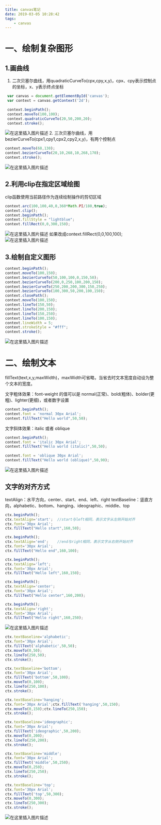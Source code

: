 ```yaml
---
title: canvas笔记
date: 2019-03-05 10:28:42
tags:
	- canvas
---
```


# 一、绘制复杂图形
## 1.画曲线
 1. 二次贝塞尔曲线，用quadraticCurveTo(cpx,cpy,x,y)，cpx、cpy表示控制点的坐标，x、y表示终点坐标
```js
 var canvas = document.getElementById('canvas');        
 var context = canvas.getContext('2d');  
       
 context.beginPath();        
 context.moveTo(100,100);        
 context.quadraticCurveTo(20,50,200,20);        
 context.stroke();
```
![在这里插入图片描述](https://img-blog.csdnimg.cn/20190305225253151.png)
 2. 三次贝塞尔曲线，用bezierCurveTo(cpx1,cpy1,cpx2,cpy2,x,y)，有两个控制点

```js
context.moveTo(68,130);        
context.bezierCurveTo(20,10,268,10,268,170);        
context.stroke();
```
 ![在这里插入图片描述](https://img-blog.csdnimg.cn/20190305225332228.png)
## 2.利用clip在指定区域绘图       
clip函数使用当前路径作为连续绘制操作的剪切区域 
```js
context.arc(100,100,40,0,360*Math.PI/180,true);        
context.clip();        
context.beginPath();        
context.fillStyle = "lightblue";        
context.fillRect(0,0,300,150);  
```
![在这里插入图片描述](https://img-blog.csdnimg.cn/20190305225226836.png)
如果改成context.fillRect(0,0,100,100);
![在这里插入图片描述](https://img-blog.csdnimg.cn/20190305225234181.png)
## 3.绘制自定义图形        
```js
context.beginPath();        
context.moveTo(100,150);        
context.bezierCurveTo(50,100,100,0,150,50);        
context.bezierCurveTo(200,0,250,100,200,150);        
context.bezierCurveTo(250,200,200,300,150,250);        
context.bezierCurveTo(100,300,50,200,100,150);        
context.closePath();     
context.moveTo(100,150);        
context.lineTo(150,50);        
context.lineTo(200,150);        
context.lineTo(150,250);        
context.lineTo(100,150);        
context.lineWidth = 5;        
context.strokeStyle = "#fff";        
context.stroke();
```
![在这里插入图片描述](https://img-blog.csdnimg.cn/20190305225553515.png)

# 二、绘制文本
fillText(text,x,y,maxWidth)，maxWidth可省略，当省去时文本宽度自动设为整个文本的宽度。

文字粗体效果：font-weight 的值可以是 normal(正常)、bold(粗体)、bolder(更粗)、lighter(更细)，或者数字设置        

```js
context.beginPath();        
context.font = 'normal 30px Arial';        
context.fillText("Hello world",50,50);
```
文字斜体效果：italic 或者 oblique        
```js
context.beginPath();        
context.font = 'italic 30px Arial';        
context.fillText("Hello world (italic)",50,50);     
   
context.font = 'oblique 30px Arial';        
context.fillText("Hello world (oblique)",50,90);
```
![在这里插入图片描述](https://img-blog.csdnimg.cn/20190305225905322.png)
## 文字的对齐方式
textAlign：水平方向，center、start、end、left、right
textBaseline：竖直方向，alphabetic、bottom、hanging、ideographic、middle、top

```js
ctx.beginPath();
ctx.textAlign='start';  //start与left相同，表示文字从左侧开始对齐
ctx.font='30px Arial';
ctx.fillText("Hello start",160,50);

ctx.beginPath();
ctx.textAlign='end';    //end与right相同，表示文字从右侧开始对齐
ctx.font='30px Arial';
ctx.fillText("Hello end",160,100);

ctx.beginPath();
ctx.textAlign='left';
ctx.font='30px Arial';
ctx.fillText("Hello left",160,150);

ctx.beginPath();
ctx.textAlign='center';
ctx.font='30px Arial';
ctx.fillText("Hello center",160,200);

ctx.beginPath();
ctx.textAlign='right';
ctx.font='30px Arial';
ctx.fillText("Hello right",160,250);
```
![在这里插入图片描述](https://img-blog.csdnimg.cn/20190305230240130.png)

```js
ctx.textBaseline='alphabetic';
ctx.font='30px Arial';
ctx.fillText('alphabetic',50,50);
ctx.moveTo(0,50);
ctx.lineTo(250,50);
ctx.stroke();

ctx.textBaseline='bottom';
ctx.font='30px Arial';
ctx.fillText('bottom',50,100);
ctx.moveTo(0,100);
ctx.lineTo(250,100);
ctx.stroke();

ctx.textBaseline='hanging';
ctx.font='30px Arial';ctx.fillText('hanging',50,150);
ctx.moveTo(0,150);ctx.lineTo(250,150);
ctx.stroke();

ctx.textBaseline='ideographic';
ctx.font='30px Arial';
ctx.fillText('ideographic',50,200);
ctx.moveTo(0,200);
ctx.lineTo(250,200);
ctx.stroke();

ctx.textBaseline='middle';
ctx.font='30px Arial';
ctx.fillText('middle',50,250);
ctx.moveTo(0,250);
ctx.lineTo(250,250);
ctx.stroke();

ctx.textBaseline='top';
ctx.font='30px Arial';
ctx.fillText('top',50,300);
ctx.moveTo(0,300);
ctx.lineTo(250,300);
ctx.stroke();
```
![在这里插入图片描述](https://img-blog.csdnimg.cn/20190305230714247.png)